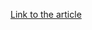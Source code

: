 [Link to the article](https://www.huntress.com/blog/managed-siem-and-the-art-of-perfecting-cyber-defense)
